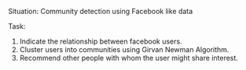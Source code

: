 Situation: Community detection using Facebook like data

Task:
1.	Indicate the relationship between facebook users.
2.	Cluster users into communities using Girvan Newman Algorithm.
3.	Recommend other people with whom the user might share interest.
